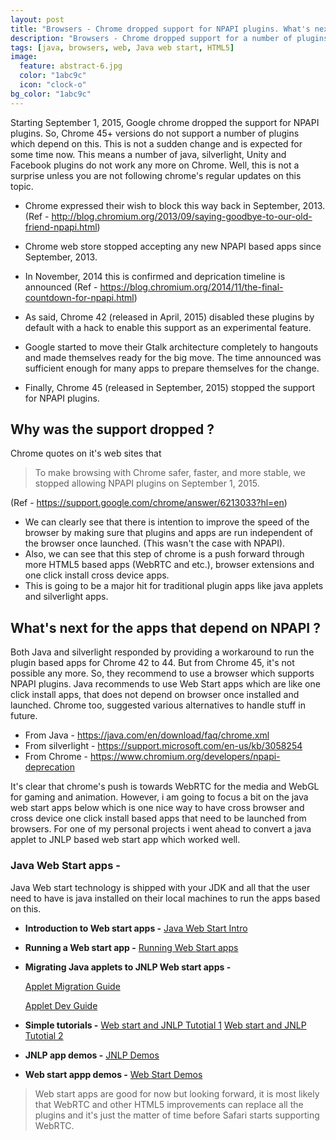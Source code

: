 ```yaml
---
layout: post
title: "Browsers - Chrome dropped support for NPAPI plugins. What's next?"
description: "Browsers - Chrome dropped support for a number of plugins. What's the reason? What's next?"
tags: [java, browsers, web, Java web start, HTML5]
image:
  feature: abstract-6.jpg
  color: "1abc9c"
  icon: "clock-o"
bg_color: "1abc9c"
---
```


Starting September 1, 2015, Google chrome dropped the support for NPAPI plugins. So, Chrome 45+ versions do not support a number of plugins which depend on this. This is not a sudden change and is expected for some time now. This means a number of java, silverlight, Unity and Facebook plugins do not work any more on Chrome. Well, this is not a surprise unless you are not following chrome's regular updates on this topic.

* Chrome expressed their wish to block this way back in September, 2013. (Ref - <http://blog.chromium.org/2013/09/saying-goodbye-to-our-old-friend-npapi.html>)

*  Chrome web store stopped accepting any new NPAPI based apps since September, 2013.

* In November, 2014 this is confirmed and deprication timeline is announced (Ref - <https://blog.chromium.org/2014/11/the-final-countdown-for-npapi.html>)

* As said, Chrome 42 (released in April, 2015) disabled these plugins by default with a hack to enable this support as an experimental feature.

* Google started to move their Gtalk architecture completely to hangouts and made themselves ready for the big move. The time announced was sufficient enough for many apps to prepare themselves for the change.

* Finally, Chrome 45 (released in September, 2015) stopped the support for NPAPI plugins.

## Why was the support dropped ?

Chrome quotes on it's web sites that

> To make browsing with Chrome safer, faster, and more stable, we stopped allowing NPAPI plugins on September 1, 2015.

 (Ref - <https://support.google.com/chrome/answer/6213033?hl=en>)

* We can clearly see that there is intention to improve the speed of the browser by making sure that plugins and apps are run independent of the browser once launched. (This wasn't the case with NPAPI).
* Also, we can see that this step of chrome is a push forward through more HTML5 based apps (WebRTC and etc.), browser extensions and one click install cross device apps.
* This is going to be a major hit for traditional plugin apps like java applets and silverlight apps.

## What's next for the apps that depend on NPAPI ?

Both Java and silverlight responded by providing a workaround to run the plugin based apps for Chrome 42 to 44. But from Chrome 45, it's not possible any more. So, they recommend to use a browser which supports NPAPI plugins. Java recommends to use Web Start apps which are like one click install apps, that does not depend on browser once installed and launched. Chrome too, suggested various alternatives to handle stuff in future.

- From Java - <https://java.com/en/download/faq/chrome.xml>
- From silverlight - <https://support.microsoft.com/en-us/kb/3058254>
- From Chrome - <https://www.chromium.org/developers/npapi-deprecation>


It's clear that chrome's push is towards WebRTC for the media and WebGL for gaming and animation. However, i am going to focus a bit on the java web start apps below which is one nice way to have cross browser and cross device one click install based apps that need to be launched from browsers. For one of my personal projects i went ahead to convert a java applet to JNLP based web start app which worked well.


### Java Web Start apps -

Java Web start technology is shipped with your JDK and all that the user need to have is java installed on their local machines to run the apps based on this.

* **Introduction to Web start apps -**
  [Java Web Start Intro](https://www.java.com/en/download/faq/java_webstart.xml)

* **Running a Web start app -**
  [Running Web Start apps](https://docs.oracle.com/javase/tutorial/deployment/webstart/running.html)

* **Migrating Java applets to JNLP Web start apps -**

  [Applet Migration Guide](https://docs.oracle.com/javase/7/docs/technotes/guides/jweb/applet_migration.html)

  [Applet Dev Guide](http://docs.oracle.com/javase/8/docs/technotes/guides/deploy/applet_dev_guide.html#CIADJHDC)

* **Simple tutorials -**
[Web start and JNLP Tutotial 1](http://www.mkyong.com/java/java-web-start-jnlp-tutorial-unofficial-guide)
[Web start and JNLP Tutotial 2](http://media.techtarget.com/searchDomino/downloads/CH14_0672326280.pdf)

* **JNLP app demos -**
  [JNLP Demos](http://docs.oracle.com/javase/tutorial/uiswing/examples/misc/index.html)

* **Web start appp demos -**
  [Web Start Demos](http://goworldwind.org/demos/)


> Web start apps are good for now but looking forward, it is most likely that WebRTC and other HTML5 improvements can replace all the plugins and it's just the matter of time before Safari starts supporting WebRTC.
